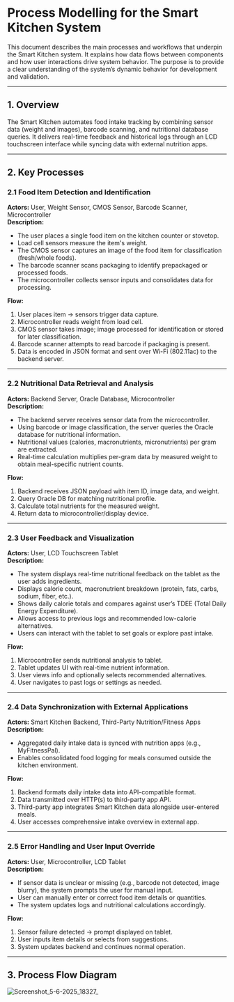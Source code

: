 # Process Modelling for the Smart Kitchen System

This document describes the main processes and workflows that underpin the Smart Kitchen system. It explains how data flows between components and how user interactions drive system behavior. The purpose is to provide a clear understanding of the system’s dynamic behavior for development and validation.

---

## 1. Overview

The Smart Kitchen automates food intake tracking by combining sensor data (weight and images), barcode scanning, and nutritional database queries. It delivers real-time feedback and historical logs through an LCD touchscreen interface while syncing data with external nutrition apps.

---

## 2. Key Processes

### 2.1 Food Item Detection and Identification

**Actors:** User, Weight Sensor, CMOS Sensor, Barcode Scanner, Microcontroller  
**Description:**  
- The user places a single food item on the kitchen counter or stovetop.  
- Load cell sensors measure the item's weight.  
- The CMOS sensor captures an image of the food item for classification (fresh/whole foods).  
- The barcode scanner scans packaging to identify prepackaged or processed foods.  
- The microcontroller collects sensor inputs and consolidates data for processing.

**Flow:**  
1. User places item → sensors trigger data capture.  
2. Microcontroller reads weight from load cell.  
3. CMOS sensor takes image; image processed for identification or stored for later classification.  
4. Barcode scanner attempts to read barcode if packaging is present.  
5. Data is encoded in JSON format and sent over Wi-Fi (802.11ac) to the backend server.

---

### 2.2 Nutritional Data Retrieval and Analysis

**Actors:** Backend Server, Oracle Database, Microcontroller  
**Description:**  
- The backend server receives sensor data from the microcontroller.  
- Using barcode or image classification, the server queries the Oracle database for nutritional information.  
- Nutritional values (calories, macronutrients, micronutrients) per gram are extracted.  
- Real-time calculation multiplies per-gram data by measured weight to obtain meal-specific nutrient counts.

**Flow:**  
1. Backend receives JSON payload with item ID, image data, and weight.  
2. Query Oracle DB for matching nutritional profile.  
3. Calculate total nutrients for the measured weight.  
4. Return data to microcontroller/display device.

---

### 2.3 User Feedback and Visualization

**Actors:** User, LCD Touchscreen Tablet  
**Description:**  
- The system displays real-time nutritional feedback on the tablet as the user adds ingredients.  
- Displays calorie count, macronutrient breakdown (protein, fats, carbs, sodium, fiber, etc.).  
- Shows daily calorie totals and compares against user’s TDEE (Total Daily Energy Expenditure).  
- Allows access to previous logs and recommended low-calorie alternatives.  
- Users can interact with the tablet to set goals or explore past intake.

**Flow:**  
1. Microcontroller sends nutritional analysis to tablet.  
2. Tablet updates UI with real-time nutrient information.  
3. User views info and optionally selects recommended alternatives.  
4. User navigates to past logs or settings as needed.

---

### 2.4 Data Synchronization with External Applications

**Actors:** Smart Kitchen Backend, Third-Party Nutrition/Fitness Apps  
**Description:**  
- Aggregated daily intake data is synced with nutrition apps (e.g., MyFitnessPal).  
- Enables consolidated food logging for meals consumed outside the kitchen environment.

**Flow:**  
1. Backend formats daily intake data into API-compatible format.  
2. Data transmitted over HTTP(s) to third-party app API.  
3. Third-party app integrates Smart Kitchen data alongside user-entered meals.  
4. User accesses comprehensive intake overview in external app.

---

### 2.5 Error Handling and User Input Override

**Actors:** User, Microcontroller, LCD Tablet  
**Description:**  
- If sensor data is unclear or missing (e.g., barcode not detected, image blurry), the system prompts the user for manual input.  
- User can manually enter or correct food item details or quantities.  
- The system updates logs and nutritional calculations accordingly.

**Flow:**  
1. Sensor failure detected → prompt displayed on tablet.  
2. User inputs item details or selects from suggestions.  
3. System updates backend and continues normal operation.

---

## 3. Process Flow Diagram 
![Screenshot_5-6-2025_18327_](https://github.com/user-attachments/assets/010fec14-bab7-4dce-a848-be6b295e76b6)
